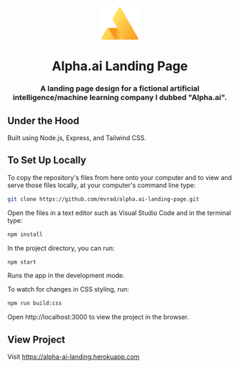 <p align="center">
  <img alt="Logo" src="./public/images/alpha-ai_color.svg" width="84" />
</p>
<div align="center">
  <h1>Alpha.ai Landing Page</h1>
  <h3>A landing page design for a fictional artificial intelligence/machine learning company I dubbed "Alpha.ai".</h3>
</div>
</p>

## Under the Hood
Built using Node.js, Express, and Tailwind CSS.

## To Set Up Locally

To copy the repository's files from here onto your computer and to view and serve those files locally, at your computer's command line type:

``` bash
git clone https://github.com/mvrad/alpha.ai-landing-page.git
```

Open the files in a text editor such as Visual Studio Code and in the terminal type:

``` bash
npm install
```

In the project directory, you can run:

``` bash
npm start
```

Runs the app in the development mode.

To watch for changes in CSS styling, run:

```bash
npm run build:css
```

Open http://localhost:3000 to view the project in the browser.

## View Project

Visit https://alpha-ai-landing.herokuapp.com